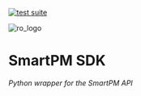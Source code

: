 [![test suite](https://github.com/rogers-obrien-rad/package-template/actions/workflows/tests.yml/badge.svg)](https://github.com/rogers-obrien-rad/package-template/actions/workflows/tests.yml)

![ro_logo](https://github.com/rogers-obrien-rad/general-template/blob/main/images/ro_logo.png)

# SmartPM SDK
_Python wrapper for the SmartPM API_
